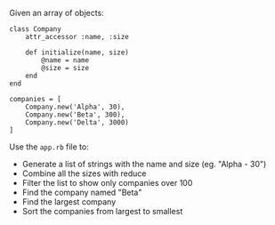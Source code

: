 Given an array of objects:

```
class Company
    attr_accessor :name, :size

    def initialize(name, size)
        @name = name
        @size = size
    end
end

companies = [
    Company.new('Alpha', 30),
    Company.new('Beta', 300),
    Company.new('Delta', 3000)
]
```

Use the `app.rb` file to:

* Generate a list of strings with the name and size (eg. "Alpha - 30")
* Combine all the sizes with reduce
* Filter the list to show only companies over 100
* Find the company named "Beta"
* Find the largest company
* Sort the companies from largest to smallest


